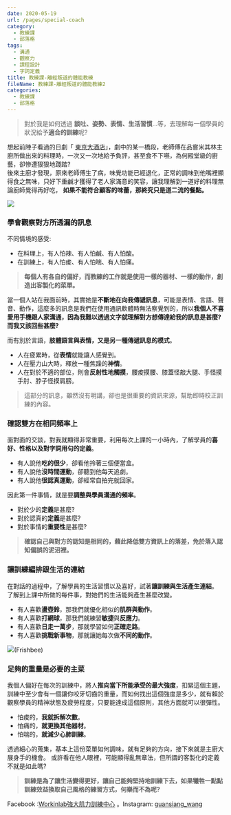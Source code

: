 ```yaml
---
date: 2020-05-19
url: /pages/special-coach
category:
  - 教練課
  - 部落格
tags:
  - 溝通
  - 觀察力
  - 課程設計
  - 字詞定義
title: 教練課-離經叛道的體能教練
fileName: 教練課-離經叛道的體能教練2
categories:
  - 教練課
  - 部落格
---
```


> 對於我是如何透過 **談吐、姿勢、表情、生活習慣**…等，去理解每一個學員的狀況給予**適合的訓練**呢?

想起前陣子看過的日劇「 [東京大酒店](https://zh.wikipedia.org/wiki/Grand_Maison%E6%9D%B1%E4%BA%AC)」，劇中的某一橋段，老師傅在品嘗米其林主廚所做出來的料理時，一次又一次地給予負評，甚至食不下嚥，為何殿堂級的廚藝，卻慘遭狠狠地踐踏?  
後來主廚才發現，原來老師傅生了病，味覺功能已經退化，正常的調味到他嘴裡顯得食之無味，只好下重鹹才獲得了老人家滿意的笑容，讓我理解到一道好的料理無論廚師覺得再好吃， **如果不能符合顧客的味蕾，那終究只是道二流的餐點。**

![](https://cdn.jsdelivr.net/gh/xiang0805/blogimage@main/img/教練課-離經叛道的體能教練-1.jpg)

### 學會觀察對方所透漏的訊息

不同情境的感受:

- 在料理上，有人怕辣、有人怕鹹、有人怕酸。
- 在訓練上，有人怕痠、有人怕喘、有人怕痛。

> **每個人有各自的偏好，而教練的工作就是使用一樣的器材、一樣的動作，創造出客製化的菜單。**

當一個人站在我面前時，其實她是**不斷地在向我傳遞訊息**，可能是表情、言語、聲音、動作，這麼多的訊息是我們在使用通訊軟體時無法察覺到的，所以**我個人不喜愛用手機跟人家溝通，因為我難以透過文字就理解對方想傳達給我的訊息是甚麼?而我又該回些甚麼?**

而有別於言語，**肢體語言與表情，又是另一種傳遞訊息的模式**。

- 人在疲累時，從**表情**就能讓人感覺到。
- 人在壓力山大時，釋放一種焦躁的**神情**。
- 人在對於不適的部位，則會**反射性地觸摸**，腰痠摸腰、膝蓋怪敲大腿、手怪摸手肘、脖子怪摸肩膀。

> 這部分的訊息，雖然沒有明講，卻也是很重要的資訊來源，幫助即時校正訓練的內容。

### 確認雙方在相同頻率上

面對面的交談，對我就顯得非常重要，利用每次上課的一小時內，了解學員的**喜好、性格以及對字詞用句的定義**。

- 有人說他**吃的很少**，卻看他拎著三個便當盒。
- 有人說他**沒時間運動**，卻聽到他每天追劇。
- 有人說他**很認真運動**，卻經常自拍完就回家。

因此第一件事情，就是要**調整與學員溝通的頻率**。

- 對於少的**定義**是甚麼?
- 對於認真的**定義**是甚麼?
- 對於事情的**重要性**是甚麼?

> **確認自己與對方的認知是相同的，藉此降低雙方資訊上的落差，免於落入認知偏誤的泥沼裡。**

### 讓訓練編排跟生活的連結

在對話的過程中，了解學員的生活習慣以及喜好，試著**讓訓練與生活產生連結**。
了解到上課中所做的每件事，對她們的生活能夠產生甚麼改變。

- 有人喜歡**盪壺鈴**，那我們就優化相似的**肌群與動作**。
- 有人喜歡**打網球**，那我們就練習**敏捷**與**反應力**。
- 有人喜歡**日走一萬步**，那就學習如何**正確走路**。
- 有人喜歡**挑戰新事物**，那就讓她每次做**不同的動作**。

![](https://cdn.jsdelivr.net/gh/xiang0805/blogimage@main/img/教練課-離經叛道的體能教練-2.jpg)(Frishbee)

### 足夠的重量是必要的主菜

我個人偏好在每次的訓練中，將人**推向當下所能承受的最大強度**，扣緊這個主題，訓練中至少會有一個讓你咬牙切齒的重量，而如何找出這個強度是多少，就有賴於觀察學員的精神狀態及疲勞程度，只要能達成這個原則，其他方面就可以很彈性。

- 怕痠的，**我就拆解次數**。
- 怕痛的，**就更換其他器材**。
- 怕喘的，**就減少心肺訓練**。

透過細心的蒐集，基本上這份菜單如何調味，就有足夠的方向，接下來就是主廚大展身手的機會。
或許看在他人眼裡，可能顯得亂無章法，但所謂的客製化的定義不就是如此嗎?

> **訓練是為了讓生活變得更好，讓自己能夠堅持地訓練下去，如果犧牲一點點訓練效益換取自己風格的練習方式，何樂而不為呢?**

Facebook :[Workinlab強大肌力訓練中心](https://www.facebook.com/workinlab2018) 。Instagram: [guansiang_wang](https://www.instagram.com/guansiang_wang/)
